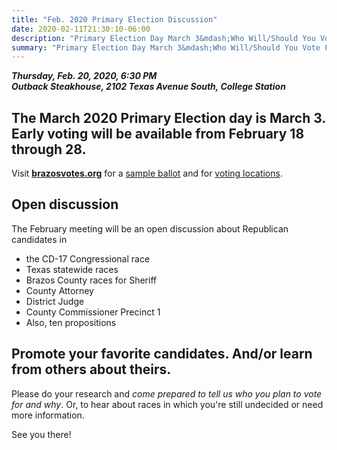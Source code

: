 ```yaml
---
title: "Feb. 2020 Primary Election Discussion"
date: 2020-02-11T21:30:10-06:00
description: "Primary Election Day March 3&mdash;Who Will/Should You Vote For?"
summary: "Primary Election Day March 3&mdash;Who Will/Should You Vote For?"
---
```


**_Thursday, Feb. 20, 2020, 6:30 PM_**   
**_Outback Steakhouse, 2102 Texas Avenue South, College Station_**

## The March 2020 Primary Election day is March 3.<br />Early voting will be available from February 18 through 28. 

Visit **[brazosvotes.org](http://brazosvotes.org)** for a [sample ballot](http://brazosvotes.org/sites/default/files/REP%20sample%20ballot%202020.pdf) and for [voting locations](http://brazosvotes.org/node/88).  

## Open discussion

The February meeting will be an open discussion about Republican candidates in 

- the CD-17 Congressional race
- Texas statewide races 
- Brazos County races for Sheriff
- County Attorney
- District Judge
- County Commissioner Precinct 1
- Also, ten propositions 

## Promote your favorite candidates. And/or learn from others about theirs.

Please do your research and *come prepared to tell us who you plan to vote for and why*. Or, to hear about races in which you're still undecided or need more information.  

See you there! 

